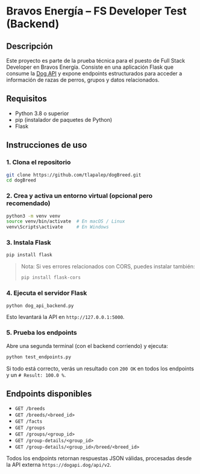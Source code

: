 # Bravos Energía – FS Developer Test (Backend)

## Descripción

Este proyecto es parte de la prueba técnica para el puesto de Full Stack Developer en Bravos Energía. Consiste en una aplicación Flask que consume la [Dog API](https://dogapi.dog/docs/api-v2) y expone endpoints estructurados para acceder a información de razas de perros, grupos y datos relacionados.

## Requisitos

- Python 3.8 o superior
- pip (instalador de paquetes de Python)
- Flask

## Instrucciones de uso

### 1. Clona el repositorio

```bash
git clone https://github.com/tlapalep/dogBreed.git
cd dogBreed
```

### 2. Crea y activa un entorno virtual (opcional pero recomendado)

```bash
python3 -m venv venv
source venv/bin/activate  # En macOS / Linux
venv\Scripts\activate     # En Windows
```

### 3. Instala Flask

```bash
pip install flask
```

> Nota: Si ves errores relacionados con CORS, puedes instalar también:
> ```bash
> pip install flask-cors
> ```

### 4. Ejecuta el servidor Flask

```bash
python dog_api_backend.py
```

Esto levantará la API en `http://127.0.0.1:5000`.

### 5. Prueba los endpoints

Abre una segunda terminal (con el backend corriendo) y ejecuta:

```bash
python test_endpoints.py
```

Si todo está correcto, verás un resultado con `200 OK` en todos los endpoints y un `# Result: 100.0 %`.

## Endpoints disponibles

- `GET /breeds`
- `GET /breeds/<breed_id>`
- `GET /facts`
- `GET /groups`
- `GET /groups/<group_id>`
- `GET /group-details/<group_id>`
- `GET /group-details/<group_id>/breed/<breed_id>`

Todos los endpoints retornan respuestas JSON válidas, procesadas desde la API externa `https://dogapi.dog/api/v2`.

